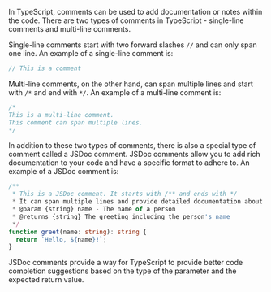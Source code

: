 In TypeScript, comments can be used to add documentation or notes within the code. There are two types of comments in TypeScript - single-line comments and multi-line comments.

Single-line comments start with two forward slashes `//` and can only span one line. An example of a single-line comment is:

```typescript
// This is a comment
```

Multi-line comments, on the other hand, can span multiple lines and start with `/*` and end with `*/`. An example of a multi-line comment is:

```typescript
/*
This is a multi-line comment.
This comment can span multiple lines.
*/
```

In addition to these two types of comments, there is also a special type of comment called a JSDoc comment. JSDoc comments allow you to add rich documentation to your code and have a specific format to adhere to. An example of a JSDoc comment is:

```typescript
/**
 * This is a JSDoc comment. It starts with /** and ends with */
 * It can span multiple lines and provide detailed documentation about a function or variable.
 * @param {string} name - The name of a person
 * @returns {string} The greeting including the person's name
 */
function greet(name: string): string {
  return `Hello, ${name}!`;
}
```

JSDoc comments provide a way for TypeScript to provide better code completion suggestions based on the type of the parameter and the expected return value.